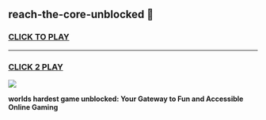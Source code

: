 
## reach-the-core-unblocked 👋
<h3>
<a href="https://premium.freeplayer.one?title=reach-the-core-unblocked&ref=14F">CLICK TO PLAY</a></h3>
<hr>

<h3>
<a href="https://premium.freeplayer.one?title=reach-the-core-unblocked&ref=14F">CLICK 2 PLAY</a>
  
</h3>

<a href="https://premium.freeplayer.one?title=reach-the-core-unblocked&ref=12F/"><img src="https://clearcache.store/games.png"></a>


**worlds hardest game unblocked: Your Gateway to Fun and Accessible Online Gaming**

